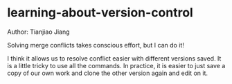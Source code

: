 # learning-about-version-control
Author: Tianjiao Jiang

Solving merge conflicts takes conscious effort, but I can do it!

I think it allows us to resolve conflict easier with different versions saved.
It is a little tricky to use all the commands. In practice, it is easier to just save a copy of our own work and clone the other version again and edit on it. 
